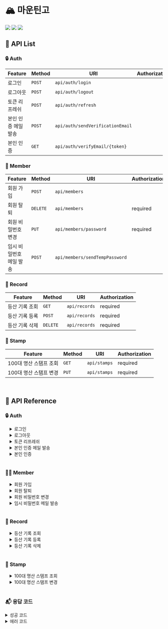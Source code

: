 # 🏔 마운틴고
<img src="https://img.shields.io/badge/Spring%20Boot-6DB33F?style=flat&logo=Spring%20Boot&logoColor=white"/> <img src="https://img.shields.io/badge/mariaDB-003545?style=flat&logo=mariaDB&logoColor=white"/> <img src="https://img.shields.io/badge/redis-DC382D?style=flat&logo=redis&logoColor=white"/>

## 📝 API List

### 🔒 Auth

|Feature | Method     | URI               | Authorization |
|-------|------------|--------------------|---------------|
|로그인| `POST`     | `api/auth/login`  | |
|로그아웃| `POST` | `api/auth/logout`| |
|토큰 리프레쉬| `POST` | `api/auth/refresh` | |
|본인 인증 메일 발송| `POST`   | `api/auth/sendVerificationEmail` | |
|본인 인증| `GET`      | `api/auth/verifyEmail/{token}`  | |

### 👩 Member

|Feature| Method     | URI |             Authorization |
|-----|------------|--------------------|---------------|
| 회원 가입 | `POST`     | `api/members`  ||
| 회원 탈퇴| `DELETE` | `api/members`       | required|
| 회원 비밀번호 변경 | `PUT`      | `api/members/password`| required |
| 임시 비밀번호 메일 발송| `POST` | `api/members/sendTempPassword`  | |

### 📰 Record

|Feature         | Method      | URI | Authorization |
|-----|------------|--------------------|------|
| 등산 기록 조회 | `GET`     | `api/records`  | required |
| 등산 기록 등록| `POST` | `api/records`       | required |
| 등산 기록 삭제 | `DELETE`      | `api/records`| required |

### 🚩 Stamp

|Feature| Method   | URI |Authorization |
|-----|------------|--------------------|------|
| 100대 명산 스탬프 조회 | `GET`  | `api/stamps`  | required |
| 100대 명산 스탬프 변경 | `PUT` | `api/stamps`  | required |


<br>

## 📝 API Reference

### 🔒 Auth

<details markdown="1" style="margin-left:14px">
<summary>로그인</summary>

**로그인**
----
엑세스 토큰을 발급합니다.

* **URL**

  api/auth/login

* **Method**

  `POST`

* **Request**

  ***Request Body***
  
  |Name| Type      |Length|Description|Required|
  |-----| --------|-----------|---------|-----------|
  |email| `String` |          | 이메일   | Y         |
  |password| `String`|        | 비밀번호 |  Y        |

  ***Sample Request***   
```
Content-type: application/json;charset=UTF-8
{
    "email": "mago@test.com",
    "password": "gogo2023"
}
```
* **Response**

  ***Response Body***

  |Name| Type     | Description |
  |-----| --------|-----------|
  | accessToken| `String` | 엑세스 토큰 |
  | refreshToken| `String` | 리프레쉬 토큰 |
  | user.email | `String` | 이메일 |
  | user.name | `String` | 이름 |
  
  ***Success Response***  
```
HTTP 200 OK
Content-type: application/json;charset=UTF-8
{
    "code": 0,
    "message": "요청이 성공적으로 처리 되었습니다.",
    "data": {
        "accessToken": "eyJhcGciOiJIUzI1NiJ9.eyFzdWIiOiJyaGFsZHVkODlASZ21hawdY29tIiwiaWF0IjoxNj...",
        "refreshToken": "eyJhcGciOiJIUzI1NiJ9.eyFzdWIiOiJyaGFsZHVkODlASZ21hawdY29tIiwiaWF0IjoxN...",
        "user": {
            "email": "mago@test.com",
            "name": "마고"
        }
    }
}
```
</details>

<details markdown="1" style="margin-left:14px">
<summary>로그아웃</summary>

**로그아웃**
----
엑세스 토큰을 블록 처리합니다.

* **URL**

  api/auth/logout

* **Method**

  `POST`

* **Request**

  ***Request Body***
  
  |Name| Type      |Length|Description|Required|
  |-----| --------|-----------|---------|-----------|
  |accessToken| `String` |          | 엑세스 토큰   |          |

  ***Sample Request*** 
```
Content-type: application/json;charset=UTF-8
{
    "accessToken": "eyJhbGciOiJIUsd1NiJ9.eyJzdWIiOiJyaGFsZHVkODOSZ21haWwuY29tIiwiaWF0IjoxNjc0...."
}   
```
* **Response**

  ***Response Body***

  |Name| Type     | Description |
  |-----| --------|-----------|
  | accessToken| `String` | 엑세스 토큰 |
  | refreshToken| `String` | 리프레쉬 토큰 |
  
  ***Success Response***
```
HTTP 200 OK
Content-type: application/json;charset=UTF-8
{
    "code": 0,
    "message": "요청이 성공적으로 처리 되었습니다.",
    "data": null
}
```
</details>


<details markdown="1" style="margin-left:14px">
<summary>토큰 리프레쉬</summary>

**토큰 리프레쉬**
----
액세스 토큰 또는 리프레쉬 토큰을 재발급 합니다.

* **URL**

  api/auth/refresh

* **Method**

  `POST`

* **Request**

  ***Request Body***
  
  |Name| Type      |Length|Description|Required|
  |-----| --------|-----------|---------|-----------|
  |accessToken| `String` |          | 엑세스 토큰   |   Y       |
  |refreshToken| `String` |          | 엑세스 토큰   |     Y     |

  ***Sample Request*** 
```
Content-type: application/json;charset=UTF-8
{
    "accessToken": "eyJdbGciOiIUzD1NiJ9.eyJzdWIiOiJyaGFsZKVkOD2AZ21haWwuY29tIiwiaWF0IjoxNkc0ODg3N...",
    "refreshToken": "eyJdbGciOiJIUzD1NiJ9.eyJzdWIiOiJyaGFsZKVkOD2AZ21haWwuY29tIiwiaWF0IjoxNkc0ODg3..."
}
```
* **Response**

  ***Response Body***

  |Name| Type     | Description |
  |-----| --------|-----------|
  | accessToken| `String` | 엑세스 토큰 |
  | refreshToken| `String` | 리프레쉬 토큰 |
  
  ***Success Response***
```
HTTP 200 OK
Content-type: application/json;charset=UTF-8
{
    "code": 0,
    "message": "요청이 성공적으로 처리 되었습니다.",
    "data": {
        "accessToken": "eyJdbGciOiIUzD1NiJ9.eyJzdWIiOiJyaGFsZKVkOD2AZ21haWwuY29tIiwiaWF0IjoxNkc0ODg3N...",
        "refreshToken": "eyJdbGciOiJIUzD1NiJ9.eyJzdWIiOiJyaGFsZKVkOD2AZ21haWwuY29tIiwiaWF0IjoxNkc0ODg3..."
    }
}
```
</details>


<details markdown="1" style="margin-left:14px">
<summary>본인 인증 메일 발송</summary>

**본인 인증 메일 발송**
----
본인 인증 메일을 발송합니다.

* **URL**

  api/auth/sendVerificationEmail

* **Method**

  `POST`

* **Request**

  ***Request Body***
  
  |Name| Type      |Length|Description|Required|
  |-----| --------|-----------|---------|-----------|
  |email| `String` |          | 이메일   |   Y       |


  ***Sample Request*** 
```
Content-type: application/json;charset=UTF-8
{
    "email": "mago@test.com",
}
```
* **Response**

  ***Response Body***

  |Name| Type     | Description |
  |-----| --------|-----------|
  | accessToken| `String` | 엑세스 토큰 |

  
  ***Success Response***
```
HTTP 200 OK
Content-type: application/json;charset=UTF-8
{
    "code": 0,
    "message": "요청이 성공적으로 처리 되었습니다.",
    "data": "mago@test.com"
}
```
</details>


<details markdown="1" style="margin-left:14px">
<summary>본인 인증</summary>

**본인 인증**
----
본인 인증을 수행합니다.

* **URL**

  api/auth/verifyEmail/{token}

* **Method**

  `GET`

* **Request**

  ***Request Params***
  
  |Name| Type      |Length|Description|Required|
  |-----| --------|-----------|---------|-----------|
  |token| `String` |          | 본인 인증 토큰   |   Y       |
  
  ***Sample Request*** 
```
.../api/auth/verifyEmail/JzdWIiOiJyaGFsZKVkOD2AZ21haWwuY29tIiJzdWIiOiJyaGFsZKVkOD2AZ21haWwuY29tI
```
* **Response**

  ***인증 완료 화면 Redirect***

</details>

<br>

### 🙍‍♀️ Member

<details markdown="1" style="margin-left:14px">
<summary>회원 가입</summary>


**회원 가입**
----
회원 정보를 등록합니다.

* **URL**

  api/members

* **Method**

  `POST`

* **Request**

  ***Request Body***
  
  |Name| Type     | Length |Description | Required |
  |-----| --------|-----------|---------|-----------|
  | email| `String` |    ~100     | 이메일 | Y |
  | name | `String` | ~10 | 이름 | Y|
  | password | `String`| 8~20 | 비밀번호 | Y|
  | passwordConfirm | `String` | 8~20|비밀번호 확인 | Y|
  
  ***Sample Request*** 
```
Content-type: application/json;charset=UTF-8
{
    "email": "mago@test.com",
    "name": "마고",
    "password": "gogo2023",
    "passwordConfirm": "gogo2023"
}
```
* **Response**

  ***Response Body***

  |Name| Type     | Description |
  |-----| --------|-----------|
  | email| `String` | 가입 완료 이메일 |

  ***Success Response***
```
HTTP 200 OK
Content-type: application/json;charset=UTF-8
{
    "code": 0,
    "message": "요청이 성공적으로 처리 되었습니다.",
    "data": {
        "email": "mago@test.com"
    }
}
```

</details>

<details markdown="1" style="margin-left:14px">
<summary>회원 탈퇴</summary>

**회원 탈퇴**
----
회원 정보를 삭제 합니다.

* **URL**

  api/members

* **Method**

  `DELETE`

* **Request**

  ***Request Body***
  
  |Name| Type     | Length |Description | Required |
  |-----| --------|-----------|---------|-----------|
  | password| `String` |         | 비밀번호 | Y |

  
  ***Sample Request*** 
```
Authorization: AccessToken
Content-type: application/json;charset=UTF-8
{
    "password": "gogo2023
}
```
* **Response**

  ***Response Body***

  |Name| Type     | Description |
  |-----| --------|-----------|
  | email| `String` | 탈퇴 완료 이메일 |

  ***Success Response***
```
HTTP 200 OK
Content-type: application/json;charset=UTF-8
{
    "code": 0,
    "message": "요청이 성공적으로 처리 되었습니다.",
    "data": {
        "email": "mago@test.com"
    }
}
```

</details>


<details markdown="1" style="margin-left:14px">
<summary>회원 비밀번호 변경</summary>

**회원 비밀번호 변경**
----
회원의 비밀번호를 변경합니다.

* **URL**

  api/members/password

* **Method**

  `PUT`

* **Request**

  ***Request Body***
  
  |Name| Type     | Length |Description | Required |
  |-----| --------|-----------|---------|-----------|
  | password| `String` |         | 기존 비밀번호 | Y |
  | newPassword | `String` | 8~20 | 신규 비밀번호 | Y|
  | newPasswordConfirm | `String`| 8~20 | 신규 비밀번호 확인 | Y|
  
  ***Sample Request*** 
```
Authorization: AccessToken
Content-type: application/json;charset=UTF-8
{
    "password": "gogo2023",
    "newPassword": "2023gogo",
    "newPasswordConfirm": "2023gogo"
}
```
* **Response**

  ***Response Body***

  |Name| Type     | Description |
  |-----| --------|-----------|
  | email| `String` | 이메일 |

  ***Success Response***
```
HTTP 200 OK
Content-type: application/json;charset=UTF-8
{
    "code": 0,
    "message": "요청이 성공적으로 처리 되었습니다.",
    "data": {
        "email": "mago@test.com"
    }
}
```
</details>


<details markdown="1" style="margin-left:14px">
<summary>임시 비밀번호 메일 발송 </summary>

**임시 비밀번호 메일 발송**
----
임시 비밀번호를 발급하여 메일로 전송합니다.

* **URL**

  api/members/sendTempPassword

* **Method**

  `POST`

* **Request**

  ***Request Body***
  
  |Name| Type     | Length |Description | Required |
  |-----| --------|-----------|---------|-----------|
  | email | `String` |         | 이메일| Y |
  | name | `String` |    | 이름 | Y|

  
  ***Sample Request*** 
```
Content-type: application/json;charset=UTF-8
{
    "email": "mago@test.com",
    "name": "마고"
}
```

* **Response**

  ***Response Body***

  |Name| Type     | Description |
  |-----| --------|-----------|
  | email| `String` | 이메일 |
  | name| `String` | 이름 |
  
  ***Success Response:***
```
HTTP 200 OK
Content-type: application/json;charset=UTF-8
{
    "code": 0,
    "message": "요청이 성공적으로 처리 되었습니다.",
    "data": {
        "email": "mago@test.com",
        "name": "마고"
    }
}
```
</details>


<br>

### 📰 Record

<details markdown="1" style="margin-left:14px">
<summary>등산 기록 조회</summary>

**등산 기록 조회**
----
등산 기록 목록을 조회합니다.

* **URL**

  api/records

* **Method**

  `GET`

* **Request**

  ***Request Params***
  
  |Name| Type     | Length |Description | Required |
  |-----| --------|-----------|---------|-----------|
  | page | `Integer` |         | 페이지 번호|  |
  | size | `Integer` |    | 사이즈 | |
  
  ***Sample Request*** 
```
Authorization: AccessToken
.../api/records?page=3
```

* **Response**

  ***Response Body***

  |Name| Type     | Description |
  |-----| --------|-----------|
  | uid| `Long` | 레코드 아이디 |
  | email| `String` | 이메일 |
  | yymmdd| `String` | 등산 일자 |
  | mountain| `String` | 산 이름 |
  | startDatetime| `String` | 시작 시각 |
  | endDatetime| `String` | 종료 시각 |
  | distance| `Float` | 거리 |
  | minAltitude| `Float` | 최소 고도 |
  | maxAltitude| `Float` | 최대 고도 |
  | totalTime| `Integer` | 전체 시간 |
  | hikingTime| `Integer` | 등산 시간 |
  | breakTime| `Integer` | 휴식 시간 |
  | avgSpeed| `Float` | 평균 속도 |
  | imgPath| `String` | 스냅샷 경로 |

  
  ***Success Response:***
```
HTTP 200 OK
Content-type: application/json;charset=UTF-8
{
    "code": 0,
    "message": "요청이 성공적으로 처리 되었습니다.",
    "data": {
        "content": [
            {
                "uid": 213,
                "email": "mago@test.com",
                "yymmdd": "20230128",
                "mountain": "가덕산",
                "startDatetime": "2023-01-28T08:16:59",
                "endDatetime": "2023-01-28T12:17:08",
                "distance": 5.0268,
                "minAltitude": 72,
                "maxAltitude": 305.7,
                "totalTime": 14402,
                "hikingTime": 10802,
                "breakTime": 3600,
                "avgSpeed": 1.50729,
                "imgPath": "file:///data/user/0/com.gom.mago/cache/AirMapSnapshot8994814948568585903.png"
            },
            {
              ... 
            }, ...
     
        ],
        "pageable": {
            "sort": {
                "sorted": true,
                "unsorted": false,
                "empty": false
            },
            "offset": 0,
            "pageNumber": 0,
            "pageSize": 10,
            "paged": true,
            "unpaged": false
        },
        "totalPages": 1,
        "totalElements": 3,
        "last": true,
        "size": 10,
        "number": 0,
        "sort": {
            "sorted": true,
            "unsorted": false,
            "empty": false
        },
        "numberOfElements": 1,
        "first": true,
        "empty": false
    }
}
```
</details>

<details markdown="1" style="margin-left:14px">
<summary>등산 기록 등록</summary>

**등산 기록 등록**
----
등산 기록을 등록합니다.

* **URL**

  api/records

* **Method**

  `POST`

* **Request**

  ***Request Body***
  
  |Name| Type     | Length |Description | Required |
  |-----| --------|-----------|---------|-----------|
  | mountain| `String` | |산 이름 | Y|
  | startDatetime| `String`| | 시작 시각 |Y|
  | endDatetime| `String`| | 종료 시각 |Y|
  | distance| `Float`| | 거리 |Y|
  | minAltitude| `Float`| | 최소 고도 |Y|
  | maxAltitude| `Float`| | 최대 고도 |Y|
  | breakTime| `Integer`| | 휴식 시간 |Y|
  | imgPath| `String`| | 스냅샷 경로 | |

    ***Sample Request*** 
```
Authrozation: AccessToken
Content-type: application/json;charset=UTF-8
{
    "mountain": "수락산",
    "startDatetime": "2022-12-05T08:00:00",
    "endDatetime": "2022-12-05T13:00:00",
    "distance": "8.53",
    "minAltitude": "10.22",
    "maxAltitude": "536.32",
    "breakTime": "5260",
    "imgPath": ""
}
```

* **Response**

  ***Response Body***

  |Name| Type     | Description |
  |-----| --------|-----------|
  | uid| `Long` | 레코드 아이디 |
  | email| `String` | 이메일 |
  | yymmdd| `String` | 등산 일자 |
  | mountain| `String` | 산 이름 |
  | startDatetime| `String` | 시작 시각 |
  | endDatetime| `String` | 종료 시각 |
  | distance| `Float` | 거리 |
  | minAltitude| `Float` | 최소 고도 |
  | maxAltitude| `Float` | 최대 고도 |
  | totalTime| `Integer` | 전체 시간 |
  | hikingTime| `Integer` | 등산 시간 |
  | breakTime| `Integer` | 휴식 시간 |
  | avgSpeed| `Float` | 평균 속도 |
  | imgPath| `String` | 스냅샷 경로 |

  
  ***Success Response:***
```
HTTP 200 OK
Content-type: application/json;charset=UTF-8
{
    "code": 0,
    "message": "요청이 성공적으로 처리 되었습니다.",
    "data": {
        "uid": 214,
        "email": "mago@test.com",
        "yymmdd": "20221205",
        "mountain": "수락산",
        "startDatetime": "2022-12-05T08:00:00",
        "endDatetime": "2022-12-05T13:00:00",
        "distance": 8.53,
        "minAltitude": 10.22,
        "maxAltitude": 536.32,
        "totalTime": 18000,
        "hikingTime": 12740,
        "breakTime": 5260,
        "avgSpeed": 2.41037,
        "imgPath": ""
    }
}
```
</details>

<details markdown="1" style="margin-left:14px">
<summary>등산 기록 삭제</summary>

**등산 기록 삭제**
----
등산 기록을 삭제합니다.

* **URL**

  api/records

* **Method**

  `DELETE`

* **Request**

  ***Request Body***
  
  |Name| Type     | Length |Description | Required |
  |-----| --------|-----------|---------|-----------|
  | ids| `Array<String>` | |기록 아이디 리스트 | Y|


    ***Sample Request*** 
```
Authrozation: AccessToken
Content-type: application/json;charset=UTF-8
{  "ids" : [ "213", "214"]}
```

* **Response**

  ***Response Body***

  |Name| Type     | Description |
  |-----| --------|-----------|
  | ids| `Array<String>` | 삭제된 기록 아이디 리스트 |


  
  ***Success Response:***
```
HTTP 200 OK
Content-type: application/json;charset=UTF-8
{
    "code": 0,
    "message": "요청이 성공적으로 처리 되었습니다.",
    "data": {
        "ids": [
            213,
            214
        ]
    }
}
```
</details>

<br>

### 🚩 Stamp

<details markdown="1" style="margin-left:14px">
<summary>100대 명산 스탬프 조회</summary>

**100대 명산 스탬프 조회**
----
100대 명산 등정 여부 플래그를 조회합니다.

* **URL**

  api/stamps

* **Method**

  `GET`
  
  ***Sample Request*** 
```
Authrozation: AccessToken
.../api/stamps
```

* **Response**

  ***Response Body***

  |Name| Type     | Description |
  |-----| --------|-----------|
  | mountainId| `Long` | 산 아이디 |
  | mountainName| `String` | 산 이름 |
  | regionType| `String` | 지역 타입 |
  | regionName| `String` | 지역 이름 |
  | positionX| `Integer` | 지도 내 position:left |
  | positionY| `Integer` | 지도 내 position:top |
  | flag| `Boolean` | 삭제된 기록 아이디 리스트 |

  
  ***Success Response:***
```
HTTP 200 OK
Content-type: application/json;charset=UTF-8
{
    "code": 0,
    "message": "요청이 성공적으로 처리 되었습니다.",
    "data": [
        {
            "mountainId": 1,
            "mountainName": "가리산",
            "regionType": "GW",
            "regionName": "강원도",
            "positionX": 149,
            "positionY": 163,
            "flag": false
        },
        
        ...
        
        {
            "mountainId": 100,
            "mountainName": "희양산",
            "regionType": "GB",
            "regionName": "경상북도",
            "positionX": 52,
            "positionY": 117,
            "flag": true
        }
    ]
}
```
</details>

<details markdown="1" style="margin-left:14px">
<summary>100대 명산 스탬프 변경</summary>

**100대 명산 스탬프 변경**
----
100대 명산 등정 여부 플래그를 변경합니다.

* **URL**

  api/stamps

* **Method**

  `PUT`
  
  ***Sample Request*** 
```
Authrozation: AccessToken
Content-type: application/json;charset=UTF-8
{
    "mountainId": "93",
    "flag": "true"
}
```

* **Response**

  ***Response Body***

  |Name| Type     | Description |
  |-----| --------|-----------|
  | uid| `Long` | 스탬프 아이디 |
  | email| `String` | 이메일 |
  | mountainId| `Long` | 산 아이디 |
  | flag| `Boolean` | 등정 여부 |

  
  ***Success Response:***
```
HTTP 200 OK
Content-type: application/json;charset=UTF-8
{
    "code": 0,
    "message": "요청이 성공적으로 처리 되었습니다.",
    "data": {
        "uid": 247,
        "email": "mago@test.com",
        "mountainId": 93,
        "flag": true
    }
}
```
</details>

<br>

### 📬 응답 코드
<details markdown="1">
<summary>성공 코드</summary>

**성공 코드**
----

* **코드 정의**
  |Code| Http Status |Message |
  |-----|--------|-----------|
  |`0`| `200` | 요청이 성공적으로 처리 되었습니다.|

* **Response**

  |Name| Type     | Description |
  |-----| --------|-----------|
  | code| `Integer` | 코드 |
  | message| `String` | 메세지|
  | data| `Object` | 데이터 |

* **Success Response:**
```
HTTP 200 OK
Content-type: application/json;charset=UTF-8
{
    "code": 0,
    "message": "요청이 성공적으로 처리 되었습니다.",
    "data": {
        ... 
    }
}
```
</details>


<details markdown="1">
<summary>에러 코드</summary>

**에러 코드**
----

* **코드 정의**
  |Code| Http Status |Message |
  |-----|--------|-----------|
  |`100`| `500` | 서버에서 에러가 발생하였습니다.|
  |`101`| `400` | 잘못된 요청입니다.|  
  |`200`| `401` | 권한이 없습니다.|
  |`201`| `401` | 이메일 본인 인증이 완료되지 않았습니다.|  
  |`202`| `401` | 토큰이 만료되었습니다.|
  |`203`| `401` | 리프레쉬 토큰이 유효하지 않습니다.|    
   |`204`| `401` | 엑세스 토큰이 유효하지 않습니다.|
  |`205`| `404` | 인증에 실패했습니다. 입력한 사용자 이름 또는 비밀번호가 잘못 되었습니다. |  
  |`206`| `400` | 비밀 번호와 확인용 비밀번호가 일치하지 않습니다.|
  |`300`| `400` | 이미 가입된 이메일입니다.|  
  |`301`| `404` | 일치하는 사용자가 없습니다. 입력한 정보를 다시 확인해주세요.|
  |`401`| `500` | 이메일 전송에 실패하였습니다.|    

  
* **Response**

  |Name| Type     | Description |
  |-----| --------|-----------|
  | code| `Integer` | 코드 |
  | message| `String` | 메세지|


* **Error Response:**
```
HTTP/1.1 404 Not Found
{
    "code": 205,
    "message": "인증에 실패했습니다. 입력한 사용자 이름 또는 비밀번호가 잘못 되었습니다. "
}
```
</details>
